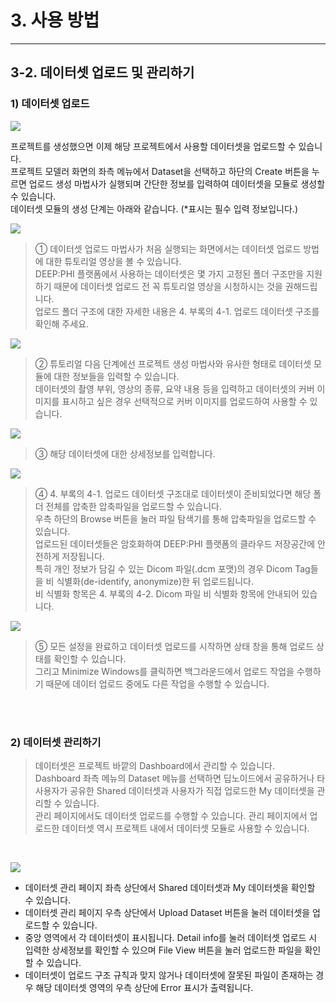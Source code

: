 # 3. 사용 방법

***

## 3-2. 데이터셋 업로드 및 관리하기

### 1) 데이터셋 업로드

![](manual_3-2_1.png)

프로젝트를 생성했으면 이제 해당 프로젝트에서 사용할 데이터셋을 업로드할 수 있습니다.  
프로젝트 모델러 화면의 좌측 메뉴에서 Dataset을 선택하고 하단의 Create 버튼을 누르면 업로드 생성 마법사가 실행되며 간단한 정보를 입력하여 데이터셋을 모듈로 생성할 수 있습니다.  
데이터셋 모듈의 생성 단계는 아래와 같습니다. (*표시는 필수 입력 정보입니다.)

![](manual_3-2_1_1.png)

> ① 데이터셋 업로드 마법사가 처음 실행되는 화면에서는 데이터셋 업로드 방법에 대한 튜토리얼 영상을 볼 수 있습니다.  
> DEEP:PHI 플랫폼에서 사용하는 데이터셋은 몇 가지 고정된 폴더 구조만을 지원하기 때문에 데이터셋 업로드 전 꼭 튜토리얼 영상을 시청하시는 것을 권해드립니다.  
> 업로드 폴더 구조에 대한 자세한 내용은 4. 부록의 4-1. 업로드 데이터셋 구조를 확인해 주세요.

![](manual_3-2_1_2.png)

> ② 튜토리얼 다음 단계에선 프로젝트 생성 마법사와 유사한 형태로 데이터셋 모듈에 대한 정보들을 입력할 수 있습니다.  
> 데이터셋의 촬영 부위, 영상의 종류, 요약 내용 등을 입력하고 데이터셋의 커버 이미지를 표시하고 싶은 경우 선택적으로 커버 이미지를 업로드하여 사용할 수 있습니다.

![](manual_3-2_1_3.png)

> ③ 해당 데이터셋에 대한 상세정보를 입력합니다.

![](manual_3-2_1_4.png)

> ④ 4. 부록의 4-1. 업로드 데이터셋 구조대로 데이터셋이 준비되었다면 해당 폴더 전체를 압축한 압축파일을 업로드할 수 있습니다.  
> 우측 하단의 Browse 버튼을 눌러 파일 탐색기를 통해 압축파일을 업로드할 수 있습니다.  
> 업로드된 데이터셋들은 암호화하여 DEEP:PHI 플랫폼의 클라우드 저장공간에 안전하게 저장됩니다.  
> 특히 개인 정보가 담길 수 있는 Dicom 파일(.dcm 포맷)의 경우 Dicom Tag들을 비 식별화(de-identify, anonymize)한 뒤 업로드됩니다.  
> 비 식별화 항목은 4. 부록의 4-2. Dicom 파일 비 식별화 항목에 안내되어 있습니다.

![](manual_3-2_1_5.png)

> ⑤ 모든 설정을 완료하고 데이터셋 업로드를 시작하면 상태 창을 통해 업로드 상태를 확인할 수 있습니다.  
> 그리고 Minimize Windows를 클릭하면 백그라운드에서 업로드 작업을 수행하기 때문에 데이터 업로드 중에도 다른 작업을 수행할 수 있습니다.

<br/><br/>

### 2) 데이터셋 관리하기

> 데이터셋은 프로젝트 바깥의 Dashboard에서 관리할 수 있습니다.  
> Dashboard 좌측 메뉴의 Dataset 메뉴를 선택하면 딥노이드에서 공유하거나 타 사용자가 공유한 Shared 데이터셋과 사용자가 직접 업로드한 My 데이터셋을 관리할 수 있습니다.  
> 관리 페이지에서도 데이터셋 업로드를 수행할 수 있습니다. 관리 페이지에서 업로드한 데이터셋 역시 프로젝트 내에서 데이터셋 모듈로 사용할 수 있습니다.  

<br/>

![](manual_3-2_2.png)

* 데이터셋 관리 페이지 좌측 상단에서 Shared 데이터셋과 My 데이터셋을 확인할 수 있습니다.
* 데이터셋 관리 페이지 우측 상단에서 Upload Dataset 버튼을 눌러 데이터셋을 업로드할 수 있습니다.
* 중앙 영역에서 각 데이터셋이 표시됩니다. Detail info를 눌러 데이터셋 업로드 시 입력한 상세정보를 확인할 수 있으며 File View 버튼을 눌러 업로드한 파일을 확인할 수 있습니다.
* 데이터셋이 업로드 구조 규칙과 맞지 않거나 데이터셋에 잘못된 파일이 존재하는 경우 해당 데이터셋 영역의 우측 상단에 Error 표시가 출력됩니다.